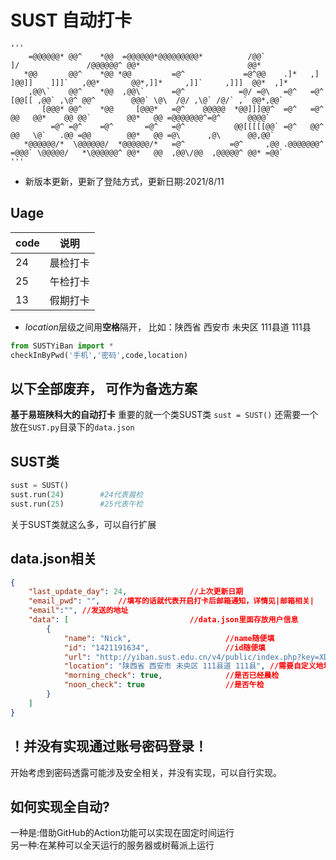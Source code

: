 # SUST 自动打卡
```
'''
    =@@@@@@* @@^    *@@  =@@@@@@*@@@@@@@@@*          /@@`               ]/               /@@@@@@^ @@*                        @@*                 
   *@@       @@^    *@@ *@@         =@^             =@^@@    .]*   ,]  ]@@]]    ]]]`   ,@@*       @@*,]]*     ,]]`     ,]]]  @@*  ,]*
    ,@@\`    @@^    *@@  ,@@\`      =@^            =@/ =@\   =@^   =@^ [@@[[ ,@@` ,\@^ @@^        @@@` \@\  /@/ ,\@` /@/` ,` @@*,@@` 
       [@@@* @@^    *@@     [@@@*   =@^    @@@@@  *@@]]]@@^  =@^   =@^  @@   @@*    @@ @@`        @@*   @@ =@@@@@@@^=@^      @@@@`   
         =@^ =@^    =@^       =@^   =@^           @@[[[[[@@` =@^   @@^  @@   \@`   .@@ =@@        @@*   @@ =@\      ,@\      @@,@@`  
   *@@@@@@/*  \@@@@@@/  *@@@@@@/*   =@^          =@^     ,@@ .@@@@@@@^  =@@@` \@@@@@/   *\@@@@@@^ @@*   @@  ,@@\/@@  ,@@@@@^ @@* =@@`
'''
```

- 新版本更新，更新了登陆方式，更新日期:2021/8/11
## **Uage**
code | 说明
----|----
24 | 晨检打卡
25 | 午检打卡
13 | 假期打卡

- $location$层级之间用**空格**隔开， 比如：陕西省 西安市 未央区 111县道 111县

```python
from SUSTYiBan import *
checkInByPwd('手机','密码',code,location)
```



**以下全部废弃， 可作为备选方案**
---------------
**基于易班陕科大的自动打卡**
重要的就一个类SUST类
`sust = SUST()`
还需要一个放在`SUST.py`目录下的`data.json`

## SUST类
```python
sust = SUST()
sust.run(24)        #24代表晨检
sust.run(25)        #25代表午检
```
关于SUST类就这么多，可以自行扩展
## data.json相关
```json
{
    "last_update_day": 24,              //上次更新日期
    "email_pwd": "",    //填写的话就代表开启打卡后邮箱通知，详情见|邮箱相关|
    "email":"", //发送的地址
    "data": [                           //data.json里面存放用户信息
        {
            "name": "Nick",                     //name随便填
            "id": "1421191634",                 //id随便填
            "url": "http://yiban.sust.edu.cn/v4/public/index.php?key=XD_gv0TFJHBMro/mCXr_UUZ9WaUPwyTyOjYge/aE7pVdEpgBu0M/LziSMyQqHZz8*********xpaPjueYBqQXZoANUDFbmnsDRSQZhU_udd18KbYp_S2avsT8*********CRiONjQOSQlfvmozjX09BKSCH/joik=",     //url指信息上报页面点复制链接粘贴到这
            "location": "陕西省 西安市 未央区 111县道 111县", //需要自定义地址的话，用空格隔开
            "morning_check": true,              //是否已经晨检
            "noon_check": true                  //是否午检
        }
    ]
}
```

## ！并没有实现通过账号密码登录！
开始考虑到密码透露可能涉及安全相关，并没有实现，可以自行实现。


## 如何实现全自动?
一种是:借助GitHub的Action功能可以实现在固定时间运行<br>
另一种:在某种可以全天运行的服务器或树莓派上运行